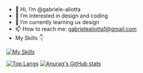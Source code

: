 - 👋 Hi, I’m @gabriele-aliotta
- 👀 I’m interested in design and coding
- 🌱 I’m currently learning ux design
- 📫 How to reach me: gabrielealiotta1@gmail.com
- My Skills 👇

[![My Skills](https://skillicons.dev/icons?i=html,css,js,vscode,figma,ai,ps)](https://skillicons.dev)
<!--
![Top Langs](https://github-readme-stats.vercel.app/api/top-langs/?username=gabriele-aliotta&layout=compact)
-->
[![Top Langs](https://github-readme-stats.vercel.app/api/top-langs/?username=anuraghazra&layout=donut)](https://github.com/anuraghazra/github-readme-stats)
[![Anurag's GitHub stats](https://github-readme-stats.vercel.app/api?username=gabriele-aliotta&show_icons=true&theme=radical)](https://github.com/anuraghazra/github-readme-stats)


